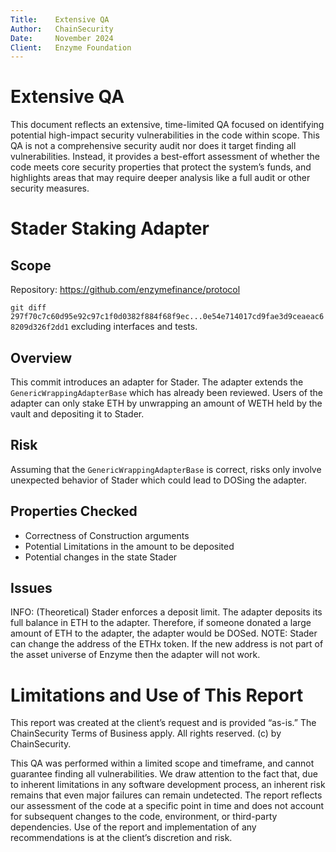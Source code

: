 ```yaml
---
Title:    Extensive QA
Author:   ChainSecurity  
Date:     November 2024
Client:   Enzyme Foundation
---
```


# Extensive QA

This document reflects an extensive, time-limited QA focused on identifying potential high-impact security vulnerabilities in the code within scope. This QA is not a comprehensive security audit nor does it target finding all vulnerabilities. Instead, it provides a best-effort assessment of whether the code meets core security properties that protect the system’s funds, and highlights areas that may require deeper analysis like a full audit or other security measures.

# Stader Staking Adapter

## Scope

Repository: https://github.com/enzymefinance/protocol

``git diff 297f70c7c60d95e92c97c1f0d0382f884f68f9ec...0e54e714017cd9fae3d9ceaeac68209d326f2dd1`` excluding interfaces and tests.

## Overview

This commit introduces an adapter for Stader. The adapter extends the ``GenericWrappingAdapterBase`` which has already been reviewed. Users of the adapter can only stake ETH by unwrapping an amount of WETH held by the vault and depositing it to Stader.

## Risk

Assuming that the ``GenericWrappingAdapterBase`` is correct, risks only involve unexpected behavior of Stader which could lead to DOSing the adapter.

## Properties Checked

- Correctness of Construction arguments 
- Potential Limitations in the amount to be deposited
- Potential changes in the state Stader

## Issues

INFO: (Theoretical) Stader enforces a deposit limit. The adapter deposits its full balance in ETH to the adapter. Therefore, if someone donated a large amount of ETH to the adapter, the adapter would be DOSed.
NOTE: Stader can change the address of the ETHx token. If the new address is not part of the asset universe of Enzyme then the adapter will not work.


# Limitations and Use of This Report
This report was created at the client’s request and is provided “as-is.” The ChainSecurity Terms of Business apply. All rights reserved. (c) by ChainSecurity.

This QA was performed within a limited scope and timeframe, and cannot guarantee finding all vulnerabilities. We draw attention to the fact that, due to inherent limitations in any software development process, an inherent risk remains that even major failures can remain undetected. The report reflects our assessment of the code at a specific point in time and does not account for subsequent changes to the code, environment, or third-party dependencies. Use of the report and implementation of any recommendations is at the client’s discretion and risk.
